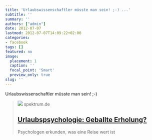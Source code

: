 ```yaml
---
title: 'Urlaubswissenschaftler müsste man sein! ;-) ...'
subtitle: ''
summary: ''
authors: ["admin"]
date: 2012-07-07
lastmod: 2012-07-07T14:09:22+02:00
categories:
- facebook
tags: []
featured: no
image:
  placement: 1
  caption: ''
  focal_point: 'Smart'
  preview_only: true
slug: ''
---
```

Urlaubswissenschaftler müsste man sein! ;-)
> [![](https://static.spektrum.de/fm/912/f1920x1080/iStock-880722946_anyaberkut.jpg)](http://www.spektrum.de/alias/urlaubspsychologie/geballte-erholung/1156485)
> spektrum.de
> ## [Urlaubspsychologie: Geballte Erholung?](http://www.spektrum.de/alias/urlaubspsychologie/geballte-erholung/1156485)
>
>Psychologen erkunden, was eine Reise wert ist


